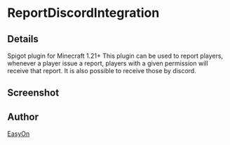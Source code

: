 # ReportDiscordIntegration

## Details
Spigot plugin for Minecraft 1.21+
This plugin can be used to report players, whenever a player issue a report, players with a given permission will receive that report. It is also possible to receive those by discord.
## Screenshot

## Author
[EasyOn](aala.ajmai.me)
